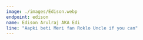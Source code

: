 ```yaml
---
image: ./images/Edison.webp
endpoint: edison
name: Edison Arulraj AKA Edi
line: "Aapki beti Meri fan Roklo Uncle if you can"
---
```

